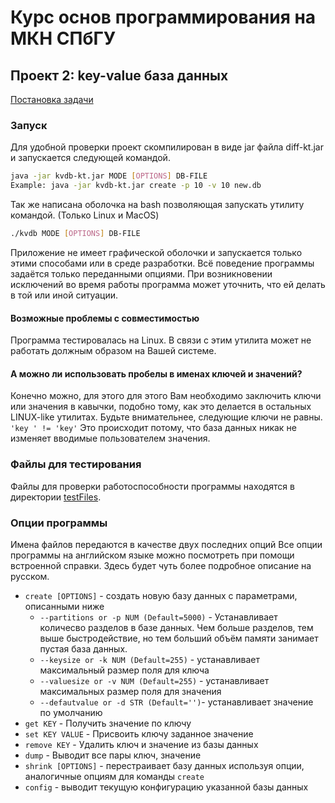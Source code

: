 # Курс основ программирования на МКН СПбГУ
## Проект 2: key-value база данных

[Постановка задачи](./TASK.md)

### Запуск
Для удобной проверки проект скомпилирован в виде jar файла diff-kt.jar и запускается следующей командой.
```sh 
java -jar kvdb-kt.jar MODE [OPTIONS] DB-FILE
Example: java -jar kvdb-kt.jar create -p 10 -v 10 new.db 
```
Так же написана оболочка на bash позволяющая запускать утилиту командой. (Только Linux и MacOS)
```sh
./kvdb MODE [OPTIONS] DB-FILE
```
Приложение не имеет графической оболочки и запускается только этими способами или в среде разработки. Всё поведение программы задаётся только переданными опциями. При возникновении исключений во время работы программа может уточнить, что ей делать в той или иной ситуации.
#### Возможные проблемы с совместимостью
Программа тестировалась на Linux. В связи с этим утилита может не работать должным образом на Вашей системе.
#### А можно ли использовать пробелы в именах ключей и значений?
Конечно можно, для этого для этого Вам необходимо заключить ключи или значения в кавычки, подобно тому, как это делается в остальных LINUX-like утилитах. Будьте внимательнее, следующие ключи не равны.
``'key ' != 'key'`` Это происходит потому, что база данных никак не изменяет вводимые пользователем значения.
### Файлы для тестирования
Файлы для проверки работоспособности программы находятся в директории [testFiles](./testFiles).

### Опции программы
Имена файлов передаются в качестве двух последних опций
Все опции программы на английском языке можно посмотреть при помощи встроенной справки.
Здесь будет чуть более подробное описание на русском.
+ ``create [OPTIONS]`` - создать новую базу данных с параметрами, описанными ниже
    + ``--partitions or -p NUM (Default=5000)`` - Устанавливает количесво разделов в базе данных. Чем больше разделов, тем выше быстродействие, но тем больший объём памяти занимает пустая база данных.
    + ``--keysize or -k NUM (Default=255)`` - устанавливает максимальный размер поля для ключа
    + ``--valuesize or -v NUM (Default=255)`` - устанавливает максимальных размер поля для значения
    + ``--defautvalue or -d STR (Default='')``- устанавливает значение по умолчанию
+ ``get KEY`` - Получить значение по ключу
+ ``set KEY VALUE`` - Присвоить ключу заданное значение
+ ``remove KEY`` - Удалить ключ и значение из базы данных
+ ``dump`` - Выводит все пары ключ, значение
+ ``shrink [OPTIONS]`` - перестраивает базу данных используя опции, аналогичные опциям для команды ``create``
+ ``config`` - выводит текущую конфигурацию указанной базы данных